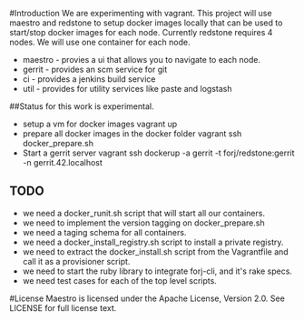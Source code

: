 #Introduction
We are experimenting with vagrant.  This project will use maestro and redstone to setup docker images locally that can be used to start/stop docker images for each node.  Currently redstone requires 4 nodes.  We will use one container for each node.

* maestro - provies a ui that allows you to navigate to each node.
* gerrit  - provides an scm service for git
* ci      - provides a jenkins build service
* util    - provides for utility services like paste and logstash

##Status for this work is experimental.

* setup a vm for docker images
  vagrant up
* prepare all docker images in the docker folder
   vagrant ssh
   docker_prepare.sh
* Start a gerrit server
   vagrant ssh
   dockerup -a gerrit -t forj/redstone:gerrit -n gerrit.42.localhost

## TODO
* we need a docker_runit.sh script that will start all our containers.
* we need to implement the version tagging on docker_prepare.sh
* we need a taging schema for all containers.
* we need a docker_install_registry.sh script to install a private registry.
* we need to extract the docker_install.sh script from the Vagrantfile and call it as a provisioner script.
* we need to start the ruby library to integrate forj-cli, and it's rake specs.
* we need test cases for each of the top level scripts.

#License
Maestro is licensed under the Apache License, Version 2.0.  See LICENSE for full license text.
